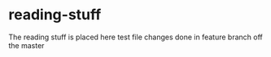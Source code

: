 # reading-stuff
The reading stuff is placed here
test file
changes done in feature branch off the master
